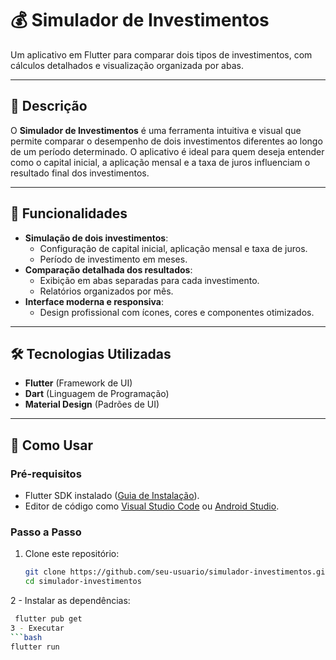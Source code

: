 # 💰 Simulador de Investimentos

Um aplicativo em Flutter para comparar dois tipos de investimentos, com cálculos detalhados e visualização organizada por abas.

---

## 📝 Descrição

O **Simulador de Investimentos** é uma ferramenta intuitiva e visual que permite comparar o desempenho de dois investimentos diferentes ao longo de um período determinado. O aplicativo é ideal para quem deseja entender como o capital inicial, a aplicação mensal e a taxa de juros influenciam o resultado final dos investimentos.

---

## 🎯 Funcionalidades

- **Simulação de dois investimentos**:
  - Configuração de capital inicial, aplicação mensal e taxa de juros.
  - Período de investimento em meses.
- **Comparação detalhada dos resultados**:
  - Exibição em abas separadas para cada investimento.
  - Relatórios organizados por mês.
- **Interface moderna e responsiva**:
  - Design profissional com ícones, cores e componentes otimizados.

---

## 🛠️ Tecnologias Utilizadas

- **Flutter** (Framework de UI)
- **Dart** (Linguagem de Programação)
- **Material Design** (Padrões de UI)

---

## 🚀 Como Usar

### Pré-requisitos

- Flutter SDK instalado ([Guia de Instalação](https://docs.flutter.dev/get-started/install)).
- Editor de código como [Visual Studio Code](https://code.visualstudio.com/) ou [Android Studio](https://developer.android.com/studio).

### Passo a Passo

1. Clone este repositório:
   ```bash
   git clone https://github.com/seu-usuario/simulador-investimentos.git
   cd simulador-investimentos
2 - Instalar as dependências:
   ```bash  
    flutter pub get
3 - Executar 
  ```bash
   flutter run
